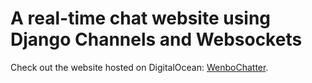 # A real-time chat website using Django Channels and Websockets

Check out the website hosted on DigitalOcean: [WenboChatter](http://159.203.25.221/).
